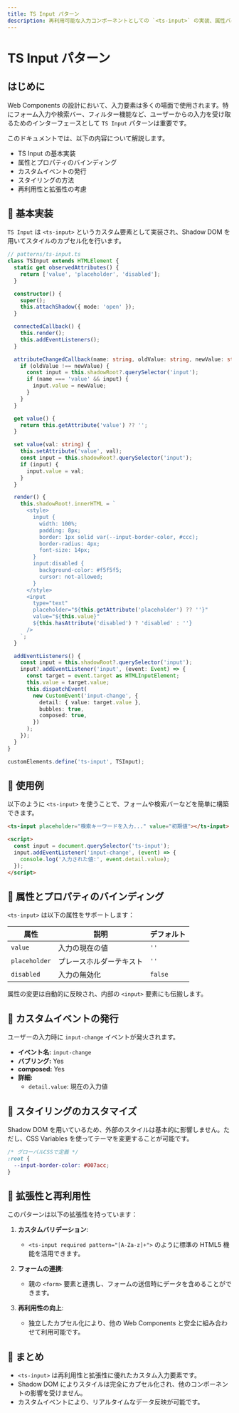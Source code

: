 ```yaml
---
title: TS Input パターン
description: 再利用可能な入力コンポーネントとしての `<ts-input>` の実装、属性バインディング、カスタムイベント、スタイリング、拡張性を解説。
---
```


# TS Input パターン

## はじめに
Web Components の設計において、入力要素は多くの場面で使用されます。特にフォーム入力や検索バー、フィルター機能など、ユーザーからの入力を受け取るためのインターフェースとして `TS Input` パターンは重要です。

このドキュメントでは、以下の内容について解説します。

- TS Input の基本実装
- 属性とプロパティのバインディング
- カスタムイベントの発行
- スタイリングの方法
- 再利用性と拡張性の考慮


## 🔹 基本実装
`TS Input` は `<ts-input>` というカスタム要素として実装され、Shadow DOM を用いてスタイルのカプセル化を行います。

```typescript
// patterns/ts-input.ts
class TSInput extends HTMLElement {
  static get observedAttributes() {
    return ['value', 'placeholder', 'disabled'];
  }

  constructor() {
    super();
    this.attachShadow({ mode: 'open' });
  }

  connectedCallback() {
    this.render();
    this.addEventListeners();
  }

  attributeChangedCallback(name: string, oldValue: string, newValue: string) {
    if (oldValue !== newValue) {
      const input = this.shadowRoot?.querySelector('input');
      if (name === 'value' && input) {
        input.value = newValue;
      }
    }
  }

  get value() {
    return this.getAttribute('value') ?? '';
  }

  set value(val: string) {
    this.setAttribute('value', val);
    const input = this.shadowRoot?.querySelector('input');
    if (input) {
      input.value = val;
    }
  }

  render() {
    this.shadowRoot!.innerHTML = `
      <style>
        input {
          width: 100%;
          padding: 8px;
          border: 1px solid var(--input-border-color, #ccc);
          border-radius: 4px;
          font-size: 14px;
        }
        input:disabled {
          background-color: #f5f5f5;
          cursor: not-allowed;
        }
      </style>
      <input 
        type="text"
        placeholder="${this.getAttribute('placeholder') ?? ''}"
        value="${this.value}"
        ${this.hasAttribute('disabled') ? 'disabled' : ''}
      />
    `;
  }

  addEventListeners() {
    const input = this.shadowRoot?.querySelector('input');
    input?.addEventListener('input', (event: Event) => {
      const target = event.target as HTMLInputElement;
      this.value = target.value;
      this.dispatchEvent(
        new CustomEvent('input-change', {
          detail: { value: target.value },
          bubbles: true,
          composed: true,
        })
      );
    });
  }
}

customElements.define('ts-input', TSInput);
```


## 🔹 使用例
以下のように `<ts-input>` を使うことで、フォームや検索バーなどを簡単に構築できます。

```html
<ts-input placeholder="検索キーワードを入力..." value="初期値"></ts-input>

<script>
  const input = document.querySelector('ts-input');
  input.addEventListener('input-change', (event) => {
    console.log('入力された値:', event.detail.value);
  });
</script>
```


## 🔹 属性とプロパティのバインディング
`<ts-input>` は以下の属性をサポートします：

| 属性         | 説明                       | デフォルト |
|--------------|--------------------------|-----------|
| `value`     | 入力の現在の値            | `''`      |
| `placeholder` | プレースホルダーテキスト  | `''`      |
| `disabled`  | 入力の無効化               | `false`   |

属性の変更は自動的に反映され、内部の `<input>` 要素にも伝搬します。


## 🔹 カスタムイベントの発行
ユーザーの入力時に `input-change` イベントが発火されます。

- **イベント名:** `input-change`
- **バブリング:** Yes
- **composed:** Yes
- **詳細:** 
  - `detail.value`: 現在の入力値


## 🔹 スタイリングのカスタマイズ
Shadow DOM を用いているため、外部のスタイルは基本的に影響しません。ただし、CSS Variables を使ってテーマを変更することが可能です。

```css
/* グローバルCSSで定義 */
:root {
  --input-border-color: #007acc;
}
```


## 🔹 拡張性と再利用性
このパターンは以下の拡張性を持っています：

1. **カスタムバリデーション**:
   - `<ts-input required pattern="[A-Za-z]+">` のように標準の HTML5 機能を活用できます。

2. **フォームの連携**:
   - 親の `<form>` 要素と連携し、フォームの送信時にデータを含めることができます。

3. **再利用性の向上**:
   - 独立したカプセル化により、他の Web Components と安全に組み合わせて利用可能です。


## 🔹 まとめ
- `<ts-input>` は再利用性と拡張性に優れたカスタム入力要素です。
- Shadow DOM によりスタイルは完全にカプセル化され、他のコンポーネントの影響を受けません。
- カスタムイベントにより、リアルタイムなデータ反映が可能です。